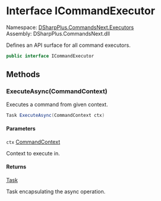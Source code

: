 # Interface ICommandExecutor

Namespace: [DSharpPlus.CommandsNext.Executors](DSharpPlus.CommandsNext.Executors.md)  
Assembly: DSharpPlus.CommandsNext.dll

Defines an API surface for all command executors.

```csharp
public interface ICommandExecutor
```

## Methods

### <a id="DSharpPlus_CommandsNext_Executors_ICommandExecutor_ExecuteAsync_DSharpPlus_CommandsNext_CommandContext_"></a>ExecuteAsync\(CommandContext\)

Executes a command from given context.

```csharp
Task ExecuteAsync(CommandContext ctx)
```

#### Parameters

`ctx` [CommandContext](DSharpPlus.CommandsNext.CommandContext.md)

Context to execute in.

#### Returns

[Task](https://learn.microsoft.com/dotnet/api/system.threading.tasks.task)

Task encapsulating the async operation.

